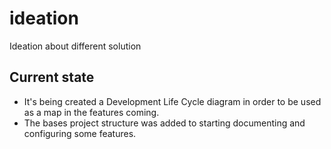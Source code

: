 # ideation

Ideation about different solution

## Current state

* It's being created a Development Life Cycle diagram in order to be used as a map in the features coming.
* The bases project structure was added to starting documenting and configuring some features.